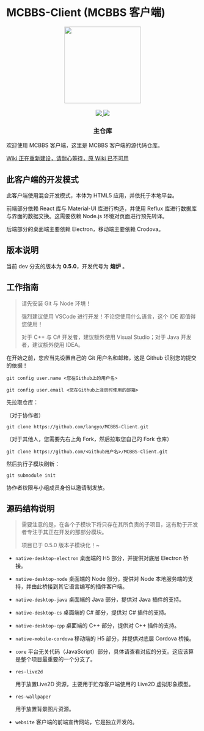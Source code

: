 # MCBBS-Client \(MCBBS 客户端\)

<div align="center">
<a href="http://miao.su/image/HdIbf">
<img src="http://miao.su/images/2018/12/24/447a2b32e7ec7bd5fb486.md.png" width="200" height="200">
</a>
</div>
<br />
<div align="center">
<a href="https://travis-ci.com/langyo/MCBBS-Client">
<img src="https://travis-ci.com/langyo/MCBBS-Client.svg?branch=master">
</a>
<img src="https://badges.depfu.com/badges/dbdc735d3c1f776180e36eb3fbc572fd/overview.svg">
</div>

<div align="center">
<h3>主仓库</h3>
</div>

欢迎使用 MCBBS 客户端，这里是 MCBBS 客户端的源代码仓库。

[Wiki 正在重新建设，请耐心等待，原 Wiki 已不可用](https://mcbbs-client-developer.gitbook.io/mcbbs-client-dev/)

## 此客户端的开发模式

此客户端使用混合开发模式，本体为 HTML5 应用，并依托于本地平台。

前端部分依赖 React 库与 Material-UI 库进行构造，并使用 Reflux 库进行数据库与界面的数据交换。这需要依赖 Node.js 环境对页面进行预先转译。

后端部分的桌面端主要依赖 Electron，移动端主要依赖 Crodova。

## 版本说明

当前 dev 分支的版本为 **0.5.0**，开发代号为 **熔炉** 。

## 工作指南

> 请先安装 Git 与 Node 环境！
>
> 强烈建议使用 VSCode 进行开发！不论您使用什么语言，这个 IDE 都值得您使用！
>
> 对于 C++ 与 C# 开发者，建议额外使用 Visual Studio；对于 Java 开发者，建议额外使用 IDEA。

在开始之前，您应当先设置自己的 Git 用户名和邮箱，这是 Github 识别您的提交的依据！

```git config user.name <您在Github上的用户名>```

```git config user.email <您在Github上注册时使用的邮箱>```

先拉取仓库：

（对于协作者）

```git clone https://github.com/langyo/MCBBS-Client.git```

（对于其他人，您需要先右上角 Fork，然后拉取您自己的 Fork 仓库）

```git clone https://github.com/<Github用户名>/MCBBS-Client.git```

然后执行子模块刷新：

```git submodule init```

协作者权限与小组成员身份以邀请制发放。

## 源码结构说明

> 需要注意的是，在各个子模块下将只存在其所负责的子项目，这有助于开发者专注于其正在开发的那部分模块。
>
> 项目已于 0.5.0 版本子模块化！~

- ```native-desktop-electron```
  桌面端的 H5 部分，并提供对底层 Electron 桥接。

- ```native-desktop-node```
  桌面端的 Node 部分，提供对 Node 本地服务端的支持，并由此桥接到其它语言编写的插件客户端。

- ```native-desktop-java```
  桌面端的 Java 部分，提供对 Java 插件的支持。

- ```native-desktop-cs```
  桌面端的 C# 部分，提供对 C# 插件的支持。

- ```native-desktop-cpp```
  桌面端的 C++ 部分，提供对 C++ 插件的支持。

- ```native-mobile-cordova```
  移动端的 H5 部分，并提供对底层 Cordova 桥接。

- ```core```
  平台无关代码（JavaScript）部分，具体请查看对应的分支。这应该算是整个项目最重要的一个分支了。

- ```res-live2d```

  用于放置Live2D 资源，主要用于贮存客户端使用的 Live2D 虚拟形象模型。
  
- ```res-wallpaper```

  用于放置背景图片资源。

- ```website```
  客户端的前端宣传网站，它是独立开发的。
